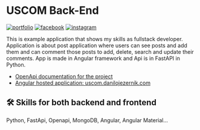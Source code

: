 # USCOM Back-End

[![portfolio](https://img.shields.io/badge/my_portfolio-000?style=for-the-badge&logo=ko-fi&logoColor=white)](https://danilojezernik.com/)
[![facebook](https://img.shields.io/badge/facebook-0A66C2?style=for-the-badge&logo=facebook&logoColor=white)](https://www.linkedin.com/)
[![instagram](https://img.shields.io/badge/instagram-red?style=for-the-badge&logo=instagram&logoColor=white)](https://twitter.com/)

This is example application that shows my skills as fullstack developer. 
Application is about post application where users can see posts and add them and can comment those posts to add, delete, search and update their comments. 
App is made in Angular framework and Api is in FastAPI in Python.

- [OpenApi documentation for the project](https://uscom-backend-41170fa07922.herokuapp.com/docs)
- [Angular hosted application: uscom.danilojezernik.com](http://uscom.danilojezernik.com/)

## 🛠 Skills for both backend and frontend

Python, FastApi, Openapi, MongoDB, Angular, Angular Material...

